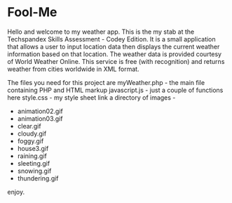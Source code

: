 Fool-Me
=======
Hello and welcome to my weather app.
This is the my stab at the Techspandex Skills Assessment - Codey Edition.
It is a small application that allows a user to input location data then
displays the current weather information based on that location.
The weather data is provided courtesy of World Weather Online. 
This service is free (with recognition) and returns weather from cities worldwide in XML format.

The files you need for this project are
myWeather.php - the main file containing PHP and HTML markup
javascript.js - just a couple of functions here
style.css - my style sheet link
a directory of images -
 - animation02.gif
 - animation03.gif
 - clear.gif
 - cloudy.gif
 - foggy.gif
 - house3.gif
 - raining.gif
 - sleeting.gif
 - snowing.gif
 - thundering.gif



enjoy.
